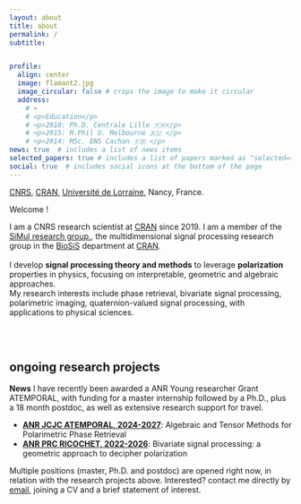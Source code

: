 ```yaml
---
layout: about
title: about
permalink: /
subtitle: 


profile:
  align: center
  image: flamant2.jpg
  image_circular: false # crops the image to make it circular
  address: 
    # >
    # <p>Education</p>
    # <p>2018: Ph.D. Centrale Lille 🇫🇷</p>
    # <p>2015: M.Phil U. Melbourne 🇦🇺 </p>
    # <p>2014: MSc. ENS Cachan 🇫🇷 </p>
news: true  # includes a list of news items
selected_papers: true # includes a list of papers marked as "selected={true}"
social: true  # includes social icons at the bottom of the page
---
```

<a href="https://cnrs.fr">CNRS</a>, <a href="http://www.cran.univ-lorraine.fr/">CRAN</a>, <a href="https://www.univ-lorraine.fr">Université de Lorraine</a>, Nancy, France.

Welcome !

I am a CNRS research scientist at [CRAN](http://www.cran.univ-lorraine.fr/) since 2019. I am a member of the [SiMul research group.](https://cran-simul.github.io), the multidimensional signal processing research group in the [BioSiS](http://www.cran.univ-lorraine.fr/francais/themes_rech/biosis/index.php) department at [CRAN](http://www.cran.univ-lorraine.fr/).
<br/>
<br/>
I develop **signal processing theory and methods** to leverage **polarization** properties in physics, focusing on interpretable, geometric and algebraic approaches. 
<br/>
My research interests include phase retrieval, bivariate signal processing, polarimetric imaging, quaternion-valued signal processing, with applications to physical sciences.  

<br/>
<br/>

<!-- <br/> Wanna join our group? We have currently a 12-month postdoctoral researcher position available on [Geometric Bayesian inference for bivariate signals](/assets/jobs/2023postDocRicochetCRAN.pdf), starting anytime in 2023. See also this [master internship](/assets/jobs/2023_internshipMaster.pdf) position. -->


## ongoing research projects
**News** I have recently been awarded a ANR Young researcher Grant ATEMPORAL, with funding for a master internship followed by a Ph.D., plus a 18 month postdoc, as well as extensive research support for travel.

- [**ANR JCJC ATEMPORAL, 2024-2027**](/atemporal): Algebraic and Tensor Methods for Polarimetric Phase Retrieval
- [**ANR PRC RICOCHET, 2022-2026**](https://ricochet-anr.github.io): Bivariate signal processing:
a geometric approach to decipher polarization

Multiple positions (master, Ph.D. and postdoc) are opened right now, in relation with the research projects above. 
Interested? contact me directly by [email](mailto:julien.flamant@cnrs.fr), joining a CV and a brief statement of interest. 


